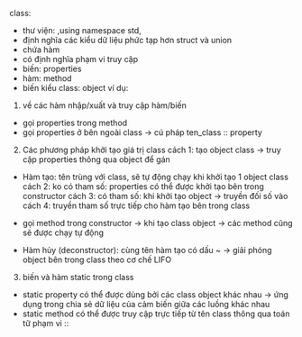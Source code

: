 class: 
+ thư viện: <iostream>,using namespace std, <string>
+ định nghĩa các kiểu dữ liệu phức tạp hơn struct và union 
+ chứa hàm 
+ có định nghĩa phạm vi truy cập 
+ biến: properties
+ hàm: method
+ biến kiểu class: object
ví dụ: 
1. về các hàm nhập/xuất và truy cập hàm/biến
+ gọi properties trong method 
+ gọi properties ở bên ngoài class -> cú pháp ten_class :: property
2. Các phương pháp khởi tạo giá trị class
cách 1: tạo object class -> truy cập properties thông qua object để gán
- Hàm tạo: tên trùng với class, sẽ tự động chạy khi khởi tạo 1 object class 
cách 2: ko có tham số: properties có thể được khởi tạo bên trong constructor 
cách 3: có tham số: khi khởi tạo object -> truyền đối số vào 
cách 4: truyền tham số trực tiếp cho hàm tạo bên trong class
+ gọi method trong constructor -> khi tạo class object -> các method cũng sẽ được chạy tự động 
- Hàm hủy (deconstructor): cùng tên hàm tạo có dấu ~ -> giải phóng object bên trong class theo cơ chế LIFO 
3. biến và hàm static trong class 
- static property có thể được dùng bởi các class object khác nhau 
-> ứng dụng trong chia sẻ dữ liệu của cảm biến giữa các luồng khác nhau
- static method có thể được truy cập trực tiếp từ tên class thông qua toán tữ phạm vi ::
